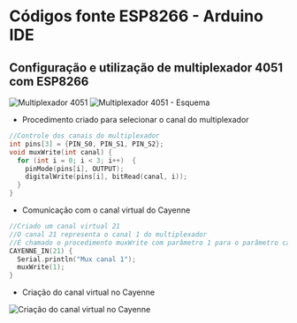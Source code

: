 # Códigos fonte ESP8266 - Arduino IDE

Configuração e utilização de multiplexador 4051 com ESP8266
------
![Multiplexador 4051](http://deinfo.uepg.br/~ari/aulas/sistemas_embarcados/imagens/4051.png) ![Multiplexador 4051 - Esquema](http://deinfo.uepg.br/~ari/aulas/sistemas_embarcados/imagens/4051(esquema).png)

* Procedimento criado para selecionar o canal do multiplexador

```c++
//Controle dos canais do multiplexador
int pins[3] = {PIN_S0, PIN_S1, PIN_S2};
void muxWrite(int canal) {
  for (int i = 0; i < 3; i++)  {
    pinMode(pins[i], OUTPUT);
    digitalWrite(pins[i], bitRead(canal, i));
  }
}
```

* Comunicação com o canal virtual do Cayenne

```c++
//Criado um canal virtual 21
//O canal 21 representa o canal 1 do multiplexador
//É chamado o procedimento muxWrite com parâmetro 1 para o parâmetro canal
CAYENNE_IN(21) {
  Serial.println("Mux canal 1");
  muxWrite(1);
}

```
* Criação do canal virtual no Cayenne

![Criação do canal virtual no Cayenne](http://deinfo.uepg.br/~ari/aulas/sistemas_embarcados/imagens/Cayenne-criar-canal.png)
